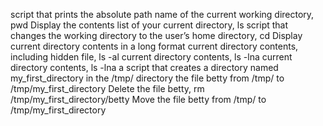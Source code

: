 script that prints the absolute path name of the current working directory, pwd
Display the contents list of your current directory, ls
script that changes the working directory to the user’s home directory, cd
Display current directory contents in a long format
current directory contents, including hidden file, ls -al
current directory contents, ls -lna
current directory contents, ls -lna
a script that creates a directory named my_first_directory in the /tmp/ directory
the file betty from /tmp/ to /tmp/my_first_directory
Delete the file betty, rm /tmp/my_first_directory/betty
Move the file betty from /tmp/ to /tmp/my_first_directory
